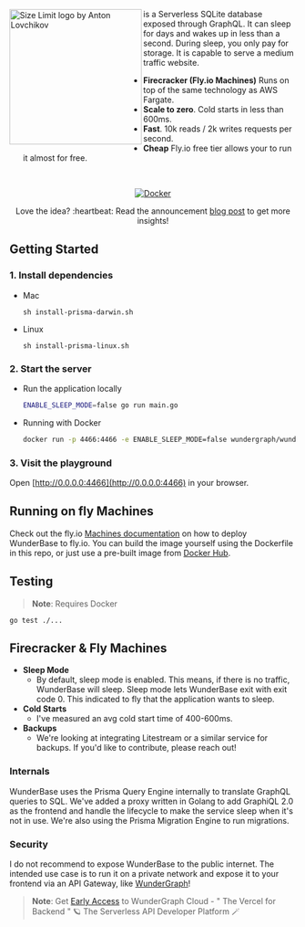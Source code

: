 <img src="img/img.png" align="left"
alt="Size Limit logo by Anton Lovchikov" width="232" height="237">

is a Serverless SQLite database exposed through GraphQL.
It can sleep for days and wakes up in less than a second.
During sleep, you only pay for storage. It is capable to serve a medium traffic website.

- **Firecracker (Fly.io Machines)** Runs on top of the same technology as AWS Fargate.
- **Scale to zero**. Cold starts in less than 600ms.
- **Fast**. 10k reads / 2k writes requests per second.
- **Cheap** Fly.io free tier allows your to run it almost for free.

<br>
<div align="center">
<a href="https://hub.docker.com/r/wundergraph/wunderbase">

![Docker](https://img.shields.io/badge/docker-%230db7ed.svg?style=for-the-badge&logo=docker&logoColor=white)

</a>
</div>

<p align="center">Love the idea? :heartbeat: Read the announcement <a href="https://wundergraph.com/blog/wunderbase_serverless_graphql_database_on_top_of_sqlite_firecracker_and_prisma">blog post</a> to get more insights!</p>

## Getting Started

### 1. Install dependencies

- Mac

  ```
  sh install-prisma-darwin.sh
  ```

- Linux
  ```
  sh install-prisma-linux.sh
  ```

### 2. Start the server

- Run the application locally

  ```sh
  ENABLE_SLEEP_MODE=false go run main.go
  ```

- Running with Docker
  ```sh
  docker run -p 4466:4466 -e ENABLE_SLEEP_MODE=false wundergraph/wunderbase
  ```

### 3. Visit the playground

Open [http://0.0.0.0:4466](http://0.0.0.0:4466) in your browser.

## Running on fly Machines

Check out the fly.io [Machines documentation](https://fly.io/docs/reference/machines/) on how to deploy WunderBase to fly.io.
You can build the image yourself using the Dockerfile in this repo,
or just use a pre-built image from [Docker Hub](https://hub.docker.com/r/wundergraph/wunderbase).

## Testing

> **Note**: Requires Docker

`go test ./...`

## Firecracker & Fly Machines

- **Sleep Mode**
  - By default, sleep mode is enabled. This means, if there is no traffic, WunderBase will sleep.
    Sleep mode lets WunderBase exit with exit code 0.
    This indicated to fly that the application wants to sleep.
- **Cold Starts**
  - I've measured an avg cold start time of 400-600ms.
- **Backups**
  - We're looking at integrating Litestream or a similar service for backups.
    If you'd like to contribute, please reach out!

### Internals

WunderBase uses the Prisma Query Engine internally to translate GraphQL queries to SQL.
We've added a proxy written in Golang to add GraphiQL 2.0 as the frontend and handle the lifecycle to make the service sleep when it's not in use.
We're also using the Prisma Migration Engine to run migrations.

### Security

I do not recommend to expose WunderBase to the public internet.
The intended use case is to run it on a private network and expose it to your frontend via an API Gateway,
like [WunderGraph](https://github.com/wundergraph/wundergraph)!

> **Note**: Get [Early Access](https://wundergraph.com/#early-access) to WunderGraph Cloud - " The Vercel for Backend " 🪐
> The Serverless API Developer Platform 🪄
